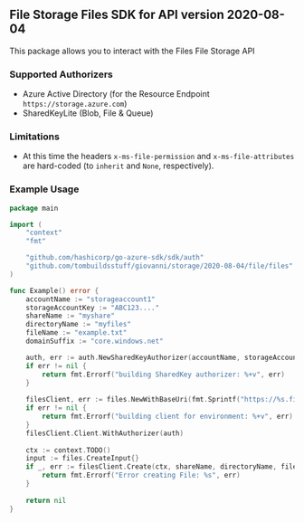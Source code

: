 ## File Storage Files SDK for API version 2020-08-04

This package allows you to interact with the Files File Storage API

### Supported Authorizers

* Azure Active Directory (for the Resource Endpoint `https://storage.azure.com`)
* SharedKeyLite (Blob, File & Queue)

### Limitations

* At this time the headers `x-ms-file-permission` and `x-ms-file-attributes` are hard-coded (to `inherit` and `None`, respectively).

### Example Usage

```go
package main

import (
	"context"
	"fmt"

	"github.com/hashicorp/go-azure-sdk/sdk/auth"
	"github.com/tombuildsstuff/giovanni/storage/2020-08-04/file/files"
)

func Example() error {
	accountName := "storageaccount1"
    storageAccountKey := "ABC123...."
    shareName := "myshare"
    directoryName := "myfiles"
    fileName := "example.txt"
	domainSuffix := "core.windows.net"

	auth, err := auth.NewSharedKeyAuthorizer(accountName, storageAccountKey, auth.SharedKey)
	if err != nil {
		return fmt.Errorf("building SharedKey authorizer: %+v", err)
	}
	
    filesClient, err := files.NewWithBaseUri(fmt.Sprintf("https://%s.file.%s", accountName, domainSuffix))
	if err != nil {
		return fmt.Errorf("building client for environment: %+v", err)
	}
    filesClient.Client.WithAuthorizer(auth)
    
    ctx := context.TODO()
    input := files.CreateInput{}
    if _, err := filesClient.Create(ctx, shareName, directoryName, fileName, input); err != nil {
        return fmt.Errorf("Error creating File: %s", err)
    }
    
    return nil 
}
```